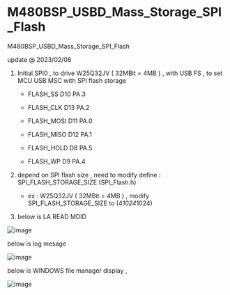 # M480BSP_USBD_Mass_Storage_SPI_Flash
 M480BSP_USBD_Mass_Storage_SPI_Flash

update @ 2023/02/06

1. Initial SPI0 , to drive W25Q32JV ( 32MBit = 4MB ) , with USB FS , to set MCU USB MSC with SPI flash storage 

	- FLASH_SS    D10     PA.3
		
	- FLASH_CLK   D13     PA.2
		
	- FLASH_MOSI  D11     PA.0
		
	- FLASH_MISO  D12     PA.1
		
	- FLASH_HOLD  D8      PA.5
		
	- FLASH_WP    D9      PA.4
		
2. depend on SPI flash size , need to modify define : SPI_FLASH_STORAGE_SIZE (SPI_Flash.h)

	- ex : W25Q32JV ( 32MBit = 4MB ) , modify SPI_FLASH_STORAGE_SIZE to (4*1024*1024)
	
3. below is LA READ MDID 

![image](https://github.com/released/M480BSP_USBD_Mass_Storage_SPI_Flash/main/LA_ReadMidDid.jpg)

below is log mesage 

![image](https://github.com/released/M480BSP_USBD_Mass_Storage_SPI_Flash/main/log.jpg)

below is WINDOWS file manager display , 

![image](https://github.com/released/M480BSP_USBD_Mass_Storage_SPI_Flash/main/windows.jpg)


